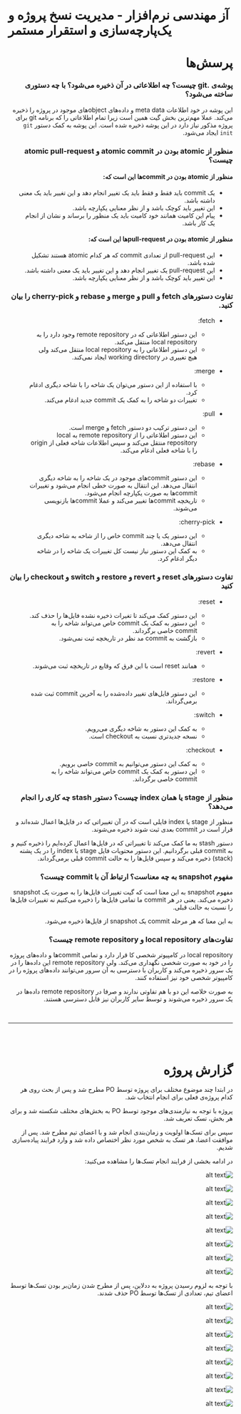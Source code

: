 # آز مهندسی نرم‌افزار - مدیریت نسخ پروژه و یک‌پارچه‌سازی و استقرار مستمر

<div dir="rtl">

# پرسش‌ها

### پوشه‌ی .git چیست؟ چه اطلاعاتی در آن ذخیره می‌شود؟ با چه دستوری ساخته می‌شود؟

این پوشه در خود اطلاعات meta data و داده‌های objectهای موجود در پروژه را ذخیره می‌کند.
عملا مهم‌ترین بخش گیت همین است زیرا تمام اطلاعاتی را که برنامه git برای پروژه مذکور نیاز دارد در این پوشه ذخیره شده است.
این پوشه به کمک دستور
<code>git init</code>
ایجاد می‌شود.

### منظور از atomic بودن در atomic commit و atomic pull-request چیست؟

#### منظور از atomic بودن در commitها این است که:

- یک commit باید فقط و فقط باید یک تغییر انجام دهد و این تغییر باید یک معنی داشته باشد.
- این تغییر باید کوچک باشد و از نظر معنایی یکپارچه باشد.
- پیام این کامیت همانند خود کامیت باید یک منظور را برساند و نشان از انجام یک کار باشد.

#### منظور از atomic بودن در pull-requestها این است که:

- این pull-request از تعدادی commit که هر کدام atomic هستند تشکیل شده باشد.
- این pull-request یک تغییر انجام دهد و این تغییر باید یک معنی داشته باشد.
- این تغییر باید کوچک باشد و از نظر معنایی یکپارچه باشد.

### تفاوت دستورهای fetch و pull و merge و rebase و cherry-pick را بیان کنید.

- fetch:
    - این دستور اطلاعاتی که در remote repository وجود دارد را به local repository منتقل می‌کند.
    - این دستور اطلاعاتی را به local repository منتقل می‌کند ولی هیچ تغییری در working directory ایجاد نمی‌کند.


- merge:
    - با استفاده از این دستور می‌توان یک شاخه را با شاخه دیگری ادغام کرد.
    - تغییرات دو شاخه را به کمک یک commit جدید ادغام می‌کند.


- pull:
    - این دستور ترکیب دو دستور fetch و merge است.
    - این دستور اطلاعاتی را از remote repository به local repository منتقل می‌کند و سپس اطلاعات شاخه فعلی از origin را
      با شاخه فعلی ادغام می‌کند.


- rebase:
    - این دستور commitهای موجود در یک شاخه را به شاخه دیگری انتقال می‌دهد. این انتقال به صورت خطی انجام می‌شود و تغییرات
      commitها به صورت یکپارچه انجام می‌شود.
    - تاریخچه commitها تغییر می‌کند و عملا commitها بازنویسی می‌شوند.


- cherry-pick:
    - این دستور یک یا چند commit خاص را از شاخه به شاخه دیگری انتقال می‌دهد.
    - به کمک این دستور نیاز نیست کل تغییرات یک شاخه را در شاخه دیگر ادغام کرد.

### تفاوت دستورهای reset و revert و restore و switch و checkout را بیان کنید

- reset:
    - این دستور کمک می‌کند تا تغیرات ذخیره نشده فایل‌ها را حذف کند.
    - این دستور به کمک یک commit خاص می‌تواند شاخه را به commit خاصی برگرداند.
    - بازگشت به commit مد نظر در تاریخچه ثبت نمی‌شود.


- revert:
    - همانند reset است با این فرق که وقایع در تاریخچه ثبت می‌شوند.


- restore:
    - این دستور فایل‌های تغییر داده‌شده را به آخرین commit ثبت شده برمی‌گرداند.


- switch:
    - به کمک این دستور به شاخه دیگری می‌رویم.
    - نسخه جدید‌تری نسبت به checkout است.


- checkout:
    - به کمک این دستور می‌توانیم به commit خاصی برویم.
    - این دستور به کمک یک commit خاص می‌تواند شاخه را به commit خاصی برگرداند.

### منظور از stage یا همان index چیست؟ دستور stash چه کاری را انجام می‌دهد؟

منظور از stage یا index
فایلی است که در آن تغییراتی که در فایل‌ها اعمال شده‌اند و قرار است در commit بعدی ثبت شوند ذخیره می‌شوند.

دستور stash به ما کمک می‌کند تا تغییراتی که در فایل‌ها اعمال کرده‌ایم را ذخیره کنیم و به commit قبلی برگردانیم.
این دستور محتویات فایل stage یا index را در یک پشته (stack) ذخیره می‌کند و سپس فایل‌ها را به حالت commit قبلی
برمی‌گرداند.

### مفهوم snapshot به چه معناست؟ ارتباط آن با commit چیست؟

مفهوم snapshot به این معنا است که گیت تغییرات فایل‌ها را به صورت یک snapshot ذخیره می‌کند.
یعنی در هر commit ما تمامی فایل‌ها را ذخیره می‌کنیم نه تغییرات فایل‌ها را نسبت به حالت قبلی.

به این معنا که هر مرحله commit یک snapshot از فایل‌ها ذخیره می‌شود.

### تفاوت‌های local repository و remote repository چیست؟

local repository در کامپیوتر شخصی کا قرار دارد
و تمامی commitها و داده‌های پروژه را در خود به صورت شخصی نگهداری می‌کند.
ولی remote repository این داده‌ها را در یک سرور ذخیره می‌کند و کاربران با دسترسی به آن سرور می‌توانند
داده‌های پروژه را در کامپیوتر شخصی خود نیز استفاده کنند.

به صورت خلاصه این دو با هم تفاوتی ندارند و صرفا در remote repository داده‌ها در یک سرور ذخیره می‌شوند و توسط
سایر کاربران نیز قابل دسترسی هستند.

<br>

---
<br><br>

# گزارش پروژه

در ابتدا چند موضوع مختلف برای پروژه توسط PO مطرح شد و پس از بحث روی هر کدام پروژه‌ی فعلی برای انجام انتخاب شد.

پروژه با توجه به نیازمندی‌های موجود توسط PO به بخش‌های مختلف شکسته شد و برای هر بخش، تسک تعریف شد.

سپس برای تسک‌ها اولویت و زمان‌بندی انجام شد و با اعضای تیم مطرح شد. پس از موافقت اعضا، هر تسک به شخص مورد نظر اختصاص داده شد و وارد فرایند پیاده‌سازی شدیم.

در ادامه بخشی از فرایند انجام تسک‌ها را مشاهده می‌کنید:

![alt text](/readme-statics/image.png)

![alt text](/readme-statics/image-1.png)

![alt text](/readme-statics/image-2.png)

![alt text](/readme-statics/image-3.png)

![alt text](/readme-statics/image-4.png)

![alt text](/readme-statics/image-5.png)

![alt text](/readme-statics/image-6.png)

![alt text](/readme-statics/image-7.png)

با توجه به لزوم رسیدن پروژه به ددلاین، پس از مطرح شدن زمان‌بر بودن تسک‌ها توسط اعضای تیم، تعدادی از تسک‌ها توسط PO حذف شدند.

![alt text](/readme-statics/image-8.png)

![alt text](/readme-statics/image-9.png)

![alt text](/readme-statics/image-10.png)

![alt text](/readme-statics/image-11.png)

![alt text](/readme-statics/image-12.png)

![alt text](/readme-statics/image-13.png)

![alt text](/readme-statics/image-14.png)

![alt text](/readme-statics/image-15.png)

</div>
